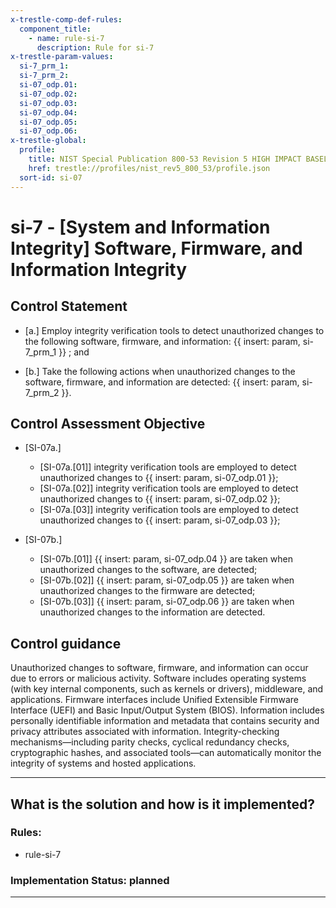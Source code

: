 ```yaml
---
x-trestle-comp-def-rules:
  component_title:
    - name: rule-si-7
      description: Rule for si-7
x-trestle-param-values:
  si-7_prm_1:
  si-7_prm_2:
  si-07_odp.01:
  si-07_odp.02:
  si-07_odp.03:
  si-07_odp.04:
  si-07_odp.05:
  si-07_odp.06:
x-trestle-global:
  profile:
    title: NIST Special Publication 800-53 Revision 5 HIGH IMPACT BASELINE
    href: trestle://profiles/nist_rev5_800_53/profile.json
  sort-id: si-07
---
```


# si-7 - \[System and Information Integrity\] Software, Firmware, and Information Integrity

## Control Statement

- \[a.\] Employ integrity verification tools to detect unauthorized changes to the following software, firmware, and information: {{ insert: param, si-7_prm_1 }} ; and

- \[b.\] Take the following actions when unauthorized changes to the software, firmware, and information are detected: {{ insert: param, si-7_prm_2 }}.

## Control Assessment Objective

- \[SI-07a.\]

  - \[SI-07a.[01]\] integrity verification tools are employed to detect unauthorized changes to {{ insert: param, si-07_odp.01 }};
  - \[SI-07a.[02]\] integrity verification tools are employed to detect unauthorized changes to {{ insert: param, si-07_odp.02 }};
  - \[SI-07a.[03]\] integrity verification tools are employed to detect unauthorized changes to {{ insert: param, si-07_odp.03 }};

- \[SI-07b.\]

  - \[SI-07b.[01]\] {{ insert: param, si-07_odp.04 }} are taken when unauthorized changes to the software, are detected;
  - \[SI-07b.[02]\] {{ insert: param, si-07_odp.05 }} are taken when unauthorized changes to the firmware are detected;
  - \[SI-07b.[03]\] {{ insert: param, si-07_odp.06 }} are taken when unauthorized changes to the information are detected.

## Control guidance

Unauthorized changes to software, firmware, and information can occur due to errors or malicious activity. Software includes operating systems (with key internal components, such as kernels or drivers), middleware, and applications. Firmware interfaces include Unified Extensible Firmware Interface (UEFI) and Basic Input/Output System (BIOS). Information includes personally identifiable information and metadata that contains security and privacy attributes associated with information. Integrity-checking mechanisms—including parity checks, cyclical redundancy checks, cryptographic hashes, and associated tools—can automatically monitor the integrity of systems and hosted applications.

______________________________________________________________________

## What is the solution and how is it implemented?

<!-- For implementation status enter one of: implemented, partial, planned, alternative, not-applicable -->

<!-- Note that the list of rules under ### Rules: is read-only and changes will not be captured after assembly to JSON -->

<!-- Add control implementation description here for control: si-7 -->

### Rules:

  - rule-si-7

### Implementation Status: planned

______________________________________________________________________
